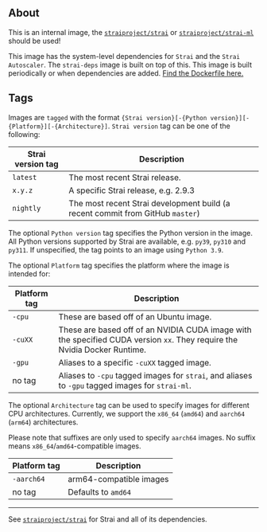 ## About
This is an internal image, the [`straiproject/strai`](https://hub.docker.com/repository/docker/straiproject/strai) or [`straiproject/strai-ml`](https://hub.docker.com/repository/docker/straiproject/strai-ml) should be used!


This image  has the system-level dependencies for `Strai` and the `Strai Autoscaler`. The `strai-deps` image is built on top of this. This image is built periodically or when dependencies are added. [Find the Dockerfile here.](https://github.com/strai-project/strai/blob/master/docker/base-deps/Dockerfile)

## Tags

Images are `tagged` with the format `{Strai version}[-{Python version}][-{Platform}][-{Architecture}]`. `Strai version` tag can be one of the following:

| Strai version tag | Description |
| --------------- | ----------- |
| `latest`                     | The most recent Strai release. |
| `x.y.z`                      | A specific Strai release, e.g. 2.9.3 |
| `nightly`                    | The most recent Strai development build (a recent commit from GitHub `master`) |

The optional `Python version` tag specifies the Python version in the image. All Python versions supported by Strai are available, e.g. `py39`, `py310` and `py311`. If unspecified, the tag points to an image using `Python 3.9`.

The optional `Platform` tag specifies the platform where the image is intended for:

| Platform tag | Description |
| --------------- | ----------- |
| `-cpu`  | These are based off of an Ubuntu image. |
| `-cuXX` | These are based off of an NVIDIA CUDA image with the specified CUDA version `xx`. They require the Nvidia Docker Runtime. |
| `-gpu`  | Aliases to a specific `-cuXX` tagged image. |
| no tag  | Aliases to `-cpu` tagged images for `strai`, and aliases to ``-gpu`` tagged images for `strai-ml`. |

The optional `Architecture` tag can be used to specify images for different CPU architectures.
Currently, we support the `x86_64` (`amd64`) and `aarch64` (`arm64`) architectures.

Please note that suffixes are only used to specify `aarch64` images. No suffix means
`x86_64`/`amd64`-compatible images.

| Platform tag | Description             |
|--------------|-------------------------|
| `-aarch64`   | arm64-compatible images |
| no tag       | Defaults to `amd64`     |


----

See [`straiproject/strai`](https://hub.docker.com/repository/docker/straiproject/strai) for Strai and all of its dependencies.
